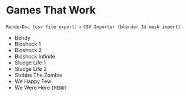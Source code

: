 # Games That Work
`RenderDoc (csv file export)` + `CSV Importer (blender 3d mesh import)`
- Bendy
- Bioshock 1
- Bioshock 2
- Bioshock Infinite
- Sludge Life 1
- Sludge Life 2
- Stubbs The Zombie
- We Happy Few
- We Were Here `[MENU]`
